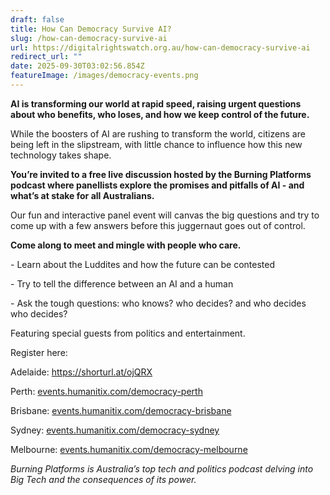 ```yaml
---
draft: false
title: How Can Democracy Survive AI?
slug: /how-can-democracy-survive-ai
url: https://digitalrightswatch.org.au/how-can-democracy-survive-ai
redirect_url: ""
date: 2025-09-30T03:02:56.854Z
featureImage: /images/democracy-events.png
---
```

**AI is transforming our world at rapid speed, raising urgent questions about who benefits, who loses, and how we keep control of the future.**

While the boosters of AI are rushing to transform the world, citizens are being left in the slipstream, with little chance to influence how this new technology takes shape.

**You’re invited to a free live discussion hosted by the Burning Platforms podcast where panellists explore the promises and pitfalls of AI - and what’s at stake for all Australians.**

Our fun and interactive panel event will canvas the big questions and try to come up with a few answers before this juggernaut goes out of control.

**Come along to meet and mingle with people who care.**

\- Learn about the Luddites and how the future can be contested

\- Try to tell the difference between an AI and a human

\- Ask the tough questions: who knows? who decides? and who decides who decides?

Featuring special guests from politics and entertainment.

Register here:

Adelaide: <https://shorturl.at/ojQRX>

Perth: [events.humanitix.com/democracy-perth](https://events.humanitix.com/democracy-perth)

Brisbane: [events.humanitix.com/democracy-brisbane](https://events.humanitix.com/democracy-brisbane)

Sydney: [events.humanitix.com/democracy-sydney](https://events.humanitix.com/democracy-sydney)

Melbourne: [events.humanitix.com/democracy-melbourne](https://events.humanitix.com/democracy-melbourne)

*Burning Platforms is Australia’s top tech and politics podcast delving into Big Tech and the consequences of its power.*